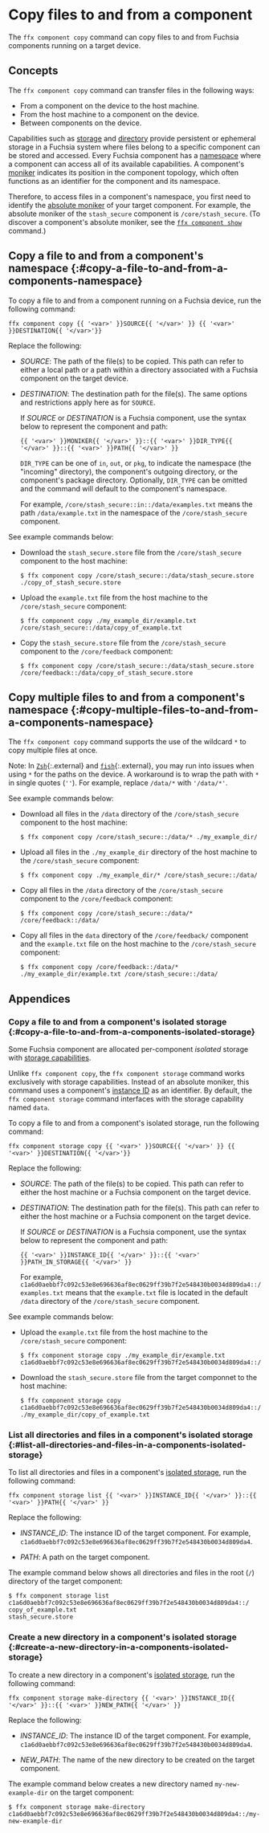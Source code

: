 # Copy files to and from a component

The `ffx component copy` command can copy files to and from Fuchsia components running
on a target device.

## Concepts

The `ffx component copy` command can transfer files in the following ways:

-  From a component on the device to the host machine.
-  From the host machine to a component on the device.
-  Between components on the  device.

Capabilities such as [storage][storage-capabilities] and
[directory][directory-capabilities] provide persistent or ephemeral storage in a Fuchsia
system where files belong to a specific component can be stored and accessed. Every Fuchsia
component has a [namespace][namespace] where a component can access all of its available
capabilities. A component's [moniker][component-moniker] indicates its position in
the component topology, which often functions as an identifier for the component and its
namespace.

Therefore, to access files in a component's namespace, you first need to identify the
[absolute moniker][absolute-moniker] of your target component. For example, the absolute
moniker of the `stash_secure` component is `/core/stash_secure`. (To discover a component's
absolute moniker, see the [`ffx component show`][ffx-component-show] command.)

## Copy a file to and from a component's namespace {:#copy-a-file-to-and-from-a-components-namespace}

To copy a file to and from a component running on a Fuchsia device, run the following
command:

```posix-terminal
ffx component copy {{ '<var>' }}SOURCE{{ '</var>' }} {{ '<var>' }}DESTINATION{{ '</var>'}}
```

Replace the following:

*  <var>SOURCE</var>: The path of the file(s) to be copied. This path can refer
   to either a local path or a path within a directory associated with a
   Fuchsia component on the target device.

*  <var>DESTINATION</var>: The destination path for the file(s). The same
   options and restrictions apply here as for `SOURCE`.

   If <var>SOURCE</var> or <var>DESTINATION</var> is a Fuchsia component,
   use the syntax below to represent the component and path:

   ```none {:.devsite-disable-click-to-copy}
   {{ '<var>' }}MONIKER{{ '</var>' }}::{{ '<var>' }}DIR_TYPE{{ '</var>' }}::{{ '<var>' }}PATH{{ '</var>' }}
   ```

   `DIR_TYPE` can be one of `in`, `out`, or `pkg`, to indicate the namespace
   (the "incoming" directory), the component's outgoing directory, or the
   component's package directory. Optionally, `DIR_TYPE` can be omitted and the
   command will default to the component's namespace.

   For example, `/core/stash_secure::in::/data/examples.txt` means the path
   `/data/example.txt` in the namespace of the `/core/stash_secure` component.

See example commands below:

*  Download the `stash_secure.store` file from the `/core/stash_secure`
   component to the host machine:

   ```none {:.devsite-disable-click-to-copy}
   $ ffx component copy /core/stash_secure::/data/stash_secure.store ./copy_of_stash_secure.store
   ```

*  Upload the `example.txt` file from the host machine to the `/core/stash_secure`
   component:

   ```none {:.devsite-disable-click-to-copy}
   $ ffx component copy ./my_example_dir/example.txt /core/stash_secure::/data/copy_of_example.txt
   ```

*  Copy the `stash_secure.store` file from the `/core/stash_secure` component to
   the `/core/feedback` component:

   ```none {:.devsite-disable-click-to-copy}
   $ ffx component copy /core/stash_secure::/data/stash_secure.store /core/feedback::/data/copy_of_stash_secure.store
   ```

## Copy multiple files to and from a component's namespace {:#copy-multiple-files-to-and-from-a-components-namespace}

The `ffx component copy` command supports the use of the wildcard `*` to copy multiple files at once.

Note: In [`Zsh`][zsh]{:.external} and [`fish`][fish]{:.external}, you may run into issues when
using `*` for the paths on the device. A workaround is to wrap the path with `*` in single quotes
(`''`). For example, replace `/data/*` with `'/data/*'`.

See example commands below:

*  Download all files in the `/data` directory of the `/core/stash_secure`
   component to the host machine:

   ```none {:.devsite-disable-click-to-copy}
   $ ffx component copy /core/stash_secure::/data/* ./my_example_dir/
   ```

*  Upload all files in the `./my_example_dir` directory of the host machine to
   the `/core/stash_secure` component:

   ```none {:.devsite-disable-click-to-copy}
   $ ffx component copy ./my_example_dir/* /core/stash_secure::/data/
   ```

*  Copy all files in the `/data` directory of the `/core/stash_secure` component to
   the `/core/feedback` component:

   ```none {:.devsite-disable-click-to-copy}
   $ ffx component copy /core/stash_secure::/data/* /core/feedback::/data/
   ```

*  Copy all files in the `data` directory of the `/core/feedback/` component and the
   `example.txt` file on the host machine to the `/core/stash_secure` component:

   ``` none {:.devsite-disable-click-to-copy}
   $ ffx component copy /core/feedback::/data/* ./my_example_dir/example.txt /core/stash_secure::/data/
   ```

## Appendices

### Copy a file to and from a component's isolated storage {:#copy-a-file-to-and-from-a-components-isolated-storage}

Some Fuchsia component are allocated per-component *isolated* storage with
[storage capabilities][storage-capabilities].

Unlike `ffx component copy`, the `ffx component storage` command works exclusively with
storage capabilities. Instead of an absolute moniker, this command uses a component's
[instance ID][component-id-index] as an identifier. By default, the `ffx component storage`
command interfaces with the storage capability named `data`.

To copy a file to and from a component's isolated storage, run the following command:

```posix-terminal
ffx component storage copy {{ '<var>' }}SOURCE{{ '</var>' }} {{ '<var>' }}DESTINATION{{ '</var>'}}
```

Replace the following:

*  <var>SOURCE</var>: The path of the file(s) to be copied. This path can refer
   to either the host machine or a Fuchsia component on the target device.

*  <var>DESTINATION</var>: The destination path for the file(s). This path can
   refer to either the host machine or a Fuchsia component on the target device.

   If <var>SOURCE</var> or <var>DESTINATION</var> is a Fuchsia component,
   use the syntax below to represent the component and path:

   ```none {:.devsite-disable-click-to-copy}
   {{ '<var>' }}INSTANCE_ID{{ '</var>' }}::{{ '<var>' }}PATH_IN_STORAGE{{ '</var>' }}
   ```

   For example, `c1a6d0aebbf7c092c53e8e696636af8ec0629ff39b7f2e548430b0034d809da4::/examples.txt`
   means that the `example.txt` file is located in the default `/data` directory of the
   `/core/stash_secure` component.

See example commands below:

*  Upload the `example.txt` file from the host machine to the `/core/stash_secure`
   component:

   ```none {:.devsite-disable-click-to-copy}
   $ ffx component storage copy ./my_example_dir/example.txt c1a6d0aebbf7c092c53e8e696636af8ec0629ff39b7f2e548430b0034d809da4::/copy_of_example.txt
   ```

*  Download the `stash_secure.store` file from the target componnet to the host machine:

   ```none {:.devsite-disable-click-to-copy}
   $ ffx component storage copy c1a6d0aebbf7c092c53e8e696636af8ec0629ff39b7f2e548430b0034d809da4::/stash_secure.store ./my_example_dir/copy_of_example.txt
   ```

### List all directories and files in a component's isolated storage {:#list-all-directories-and-files-in-a-components-isolated-storage}

To list all directories and files in a component's
[isolated storage](#copy-a-file-to-and-from-a-components-isolated-storage),
run the following command:

```posix-terminal
ffx component storage list {{ '<var>' }}INSTANCE_ID{{ '</var>' }}::{{ '<var>' }}PATH{{ '</var>' }}
```

Replace the following:

*  <var>INSTANCE_ID</var>: The instance ID of the target component.
   For example, `c1a6d0aebbf7c092c53e8e696636af8ec0629ff39b7f2e548430b0034d809da4`.

*  <var>PATH</var>: A path on the target component.

The example command below shows all directories and files in the root (`/`) directory
of the target component:

```none {:.devsite-disable-click-to-copy}
$ ffx component storage list c1a6d0aebbf7c092c53e8e696636af8ec0629ff39b7f2e548430b0034d809da4::/
copy_of_example.txt
stash_secure.store
```

### Create a new directory in a component's isolated storage {:#create-a-new-directory-in-a-components-isolated-storage}

To create a new directory in a component's
[isolated storage](#copy-a-file-to-and-from-a-components-isolated-storage),
run the following command:

```posix-terminal
ffx component storage make-directory {{ '<var>' }}INSTANCE_ID{{ '</var>' }}::{{ '<var>' }}NEW_PATH{{ '</var>' }}
```

Replace the following:

*  <var>INSTANCE_ID</var>: The instance ID  of the target component.
   For example, `c1a6d0aebbf7c092c53e8e696636af8ec0629ff39b7f2e548430b0034d809da4`.

*  <var>NEW_PATH</var>: The name of the new directory to be created on the target
   component.

The example command below creates a new directory named `my-new-example-dir` on
the target component:

```none {:.devsite-disable-click-to-copy}
$ ffx component storage make-directory c1a6d0aebbf7c092c53e8e696636af8ec0629ff39b7f2e548430b0034d809da4::/my-new-example-dir
```

<!-- Reference links -->

[storage-capabilities]: /docs/concepts/components/v2/capabilities/storage.md
[directory-capabilities]: /docs/concepts/components/v2/capabilities/directory.md
[component-moniker]: /docs/concepts/components/v2/identifiers.md#monikers
[ffx-component-storage]: https://fuchsia.dev/reference/tools/sdk/ffx#storage
[ffx-component-show]: ./view-component-information.md#get-detailed-information-from-a-component
[component-id-index]: /docs/development/components/component_id_index.md
[absolute-moniker]: /docs/reference/components/moniker.md#absolute
[namespace]: /docs/concepts/process/namespaces.md
[zsh]: https://zsh.sourceforge.io/
[fish]: https://fishshell.com/
